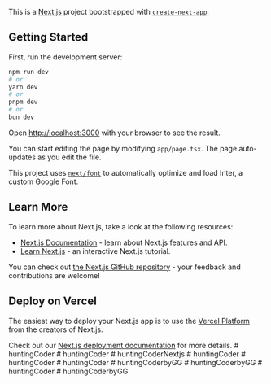 This is a [Next.js](https://nextjs.org/) project bootstrapped with [`create-next-app`](https://github.com/vercel/next.js/tree/canary/packages/create-next-app).

## Getting Started

First, run the development server:

```bash
npm run dev
# or
yarn dev
# or
pnpm dev
# or
bun dev
```

Open [http://localhost:3000](http://localhost:3000) with your browser to see the result.

You can start editing the page by modifying `app/page.tsx`. The page auto-updates as you edit the file.

This project uses [`next/font`](https://nextjs.org/docs/basic-features/font-optimization) to automatically optimize and load Inter, a custom Google Font.

## Learn More

To learn more about Next.js, take a look at the following resources:

- [Next.js Documentation](https://nextjs.org/docs) - learn about Next.js features and API.
- [Learn Next.js](https://nextjs.org/learn) - an interactive Next.js tutorial.

You can check out [the Next.js GitHub repository](https://github.com/vercel/next.js/) - your feedback and contributions are welcome!

## Deploy on Vercel

The easiest way to deploy your Next.js app is to use the [Vercel Platform](https://vercel.com/new?utm_medium=default-template&filter=next.js&utm_source=create-next-app&utm_campaign=create-next-app-readme) from the creators of Next.js.

Check out our [Next.js deployment documentation](https://nextjs.org/docs/deployment) for more details.
#   h u n t i n g C o d e r  
 #   h u n t i n g C o d e r  
 #   h u n t i n g C o d e r N e x t j s  
 #   h u n t i n g C o d e r  
 #   h u n t i n g C o d e r  
 #   h u n t i n g C o d e r  
 #   h u n t i n g C o d e r b y G G  
 #   h u n t i n g C o d e r b y G G  
 #   h u n t i n g C o d e r  
 #   h u n t i n g C o d e r b y G G  
 